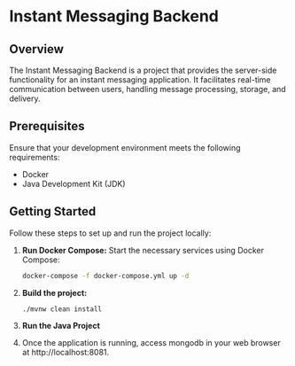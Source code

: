 # Instant Messaging Backend

## Overview

The Instant Messaging Backend is a project that provides the server-side functionality for an instant messaging application. It facilitates real-time communication between users, handling message processing, storage, and delivery.

## Prerequisites

Ensure that your development environment meets the following requirements:

- Docker
- Java Development Kit (JDK)

## Getting Started

Follow these steps to set up and run the project locally:

1. **Run Docker Compose:**
   Start the necessary services using Docker Compose:

   ```bash
   docker-compose -f docker-compose.yml up -d
   ```

2. **Build the project:**

   ```bash
   ./mvnw clean install
   ```

3. **Run the Java Project**

4. Once the application is running, access mongodb in your web browser at http://localhost:8081.

